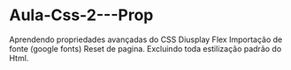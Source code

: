 # Aula-Css-2---Prop

Aprendendo propriedades avançadas do CSS 
Diusplay Flex 
Importação de fonte (google fonts)
Reset de pagina. Excluindo toda estilização padrão do Html. 

